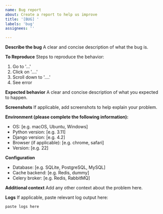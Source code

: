 ```yaml
---
name: Bug report
about: Create a report to help us improve
title: '[BUG] '
labels: 'bug'
assignees: ''

---
```


**Describe the bug**
A clear and concise description of what the bug is.

**To Reproduce**
Steps to reproduce the behavior:
1. Go to '...'
2. Click on '....'
3. Scroll down to '....'
4. See error

**Expected behavior**
A clear and concise description of what you expected to happen.

**Screenshots**
If applicable, add screenshots to help explain your problem.

**Environment (please complete the following information):**
- OS: [e.g. macOS, Ubuntu, Windows]
- Python version: [e.g. 3.11]
- Django version: [e.g. 4.2]
- Browser (if applicable): [e.g. chrome, safari]
- Version: [e.g. 22]

**Configuration**
- Database: [e.g. SQLite, PostgreSQL, MySQL]
- Cache backend: [e.g. Redis, dummy]
- Celery broker: [e.g. Redis, RabbitMQ]

**Additional context**
Add any other context about the problem here.

**Logs**
If applicable, paste relevant log output here:
```
paste logs here
```